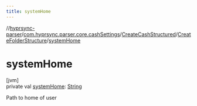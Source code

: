 ```yaml
---
title: systemHome
---
```

//[hyprsync-parser](../../../../index.html)/[com.hyprsync.parser.core.cashSettings](../../index.html)/[CreateCashStructured](../index.html)/[CreateFolderStructure](index.html)/[systemHome](system-home.html)



# systemHome



[jvm]\
private val [systemHome](system-home.html): [String](https://kotlinlang.org/api/core/kotlin-stdlib/kotlin/-string/index.html)



Path to home of user



